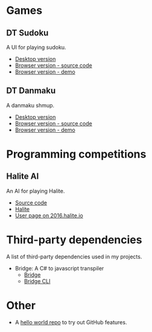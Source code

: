 # Games

## DT Sudoku

A UI for playing sudoku.

* [Desktop version](https://github.com/dtsudo/DT-Sudoku)
* [Browser version - source code](https://github.com/dtsudo/DT-Sudoku-Web-Browser-Version)
* [Browser version - demo](https://github.com/dtsudo/DT-Sudoku-Web-Browser-Version-Demo)

## DT Danmaku

A danmaku shmup.

* [Desktop version](https://github.com/dtsudo/DT-Danmaku-v1.00)
* [Browser version - source code](https://github.com/dtsudo/DT-Danmaku-v1.00-Web-Browser-Version)
* [Browser version - demo](https://github.com/dtsudo/DT-Danmaku-v1.00-Web-Browser-Version-Demo)

# Programming competitions

## Halite AI

An AI for playing Halite.

* [Source code](https://github.com/dtsudo/HaliteAI)
* [Halite](https://github.com/dtsudo/Halite)
* [User page on 2016.halite.io](https://2016.halite.io/user.html?userID=3326)

# Third-party dependencies

A list of third-party dependencies used in my projects.

* Bridge: A C# to javascript transpiler
  * [Bridge](https://github.com/dtsudo/Bridge)
  * [Bridge CLI](https://github.com/dtsudo/CLI)

# Other

* A [hello world repo](https://github.com/dtsudo/Hello-World) to try out GitHub features.
